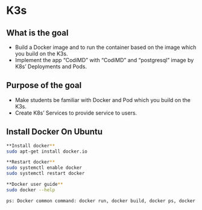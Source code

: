 # K3s

## What is the goal

- Build a Docker image and to run the container based on the image which you build on the K3s.
- Implement the app “CodiMD” with “CodiMD” and “postgresql” image by K8s’ Deployments and Pods.

## Purpose of the goal

- Make students be familiar with Docker and Pod which you build on the K3s.
- Create K8s’ Services to provide service to users.

## Install Docker On Ubuntu

```sh
**Install docker**
sudo apt-get install docker.io
```

```sh
**Restart docker**
sudo systemctl enable docker
sudo systemctl restart docker
```

```sh
**Docker user guide**
sudo docker --help
```

```sh
ps: Docker common command: docker run, docker build, docker ps, docker create
```



